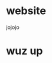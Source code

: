 # website
jojojo

<h1> wuz up </h1>

<script>
  console.log("Hello world");
  
  var weather_data;
  
   
  function getWether(){  
    console.log(weather_data);  
    console.log(weather_data.base);  
  }
  
  fetch('https://api.openweathermap.org/data/2.5/weather?lat=51.481846&lon=7.216236&appid=d1ffef114ff90bd71199fb1b8d279642')
  .then(response => {
    return response.json();
  })
  .then(users => {
    console.log(users);
    weather_data = users;
    getWether();
  });
  
 console.log(weather_data);  
  
  console.log("pass");
</script>
